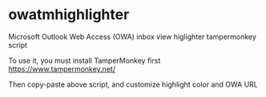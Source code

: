 # owatmhighlighter
Microsoft Outlook Web Access (OWA)  inbox view higlighter tampermonkey script

To use it, you must install TamperMonkey first
https://www.tampermonkey.net/

Then copy-paste above script, and customize highlight color and OWA URL
